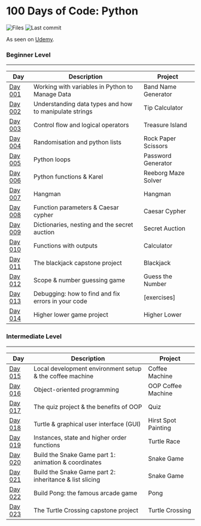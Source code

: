 # 100 Days of Code: Python

![Files](https://img.shields.io/github/directory-file-count/mfsuzigan/100_days_of_code_python)
![Last commit](https://img.shields.io/github/last-commit/mfsuzigan/100_days_of_code_python.svg)

As seen on [Udemy](https://www.udemy.com/course/100-days-of-code/).

### Beginner Level

___

| Day                | Description                                            | Project             |
|--------------------|--------------------------------------------------------|---------------------|
| [Day 001](/day001) | Working with variables in Python to Manage Data        | Band Name Generator |
| [Day 002](/day002) | Understanding data types and how to manipulate strings | Tip Calculator      |
| [Day 003](/day003) | Control flow and logical operators                     | Treasure Island     |
| [Day 004](/day004) | Randomisation and python lists                         | Rock Paper Scissors |
| [Day 005](/day005) | Python loops                                           | Password Generator  |
| [Day 006](/day006) | Python functions & Karel                               | Reeborg Maze Solver |
| [Day 007](/day007) | Hangman                                                | Hangman             |
| [Day 008](/day008) | Function parameters & Caesar cypher                    | Caesar Cypher       |
| [Day 009](/day009) | Dictionaries, nesting and the secret auction           | Secret Auction      |
| [Day 010](/day010) | Functions with outputs                                 | Calculator          |
| [Day 011](/day011) | The blackjack capstone project                         | Blackjack           |
| [Day 012](/day012) | Scope & number guessing game                           | Guess the Number    |
| [Day 013](/day013) | Debugging: how to find and fix errors in your code     | [exercises]         |
| [Day 014](/day014) | Higher lower game project                              | Higher Lower        |

### Intermediate Level

___

| Day                | Description                                              | Project             |
|--------------------|----------------------------------------------------------|---------------------|
| [Day 015](/day015) | Local development environment setup & the coffee machine | Coffee Machine      |
| [Day 016](/day016) | Object-oriented programming                              | OOP Coffee Machine  |
| [Day 017](/day017) | The quiz project & the benefits of OOP                   | Quiz                |
| [Day 018](/day018) | Turtle & graphical user interface (GUI)                  | Hirst Spot Painting |
| [Day 019](/day019) | Instances, state and higher order functions              | Turtle Race         |
| [Day 020](/day020) | Build the Snake Game part 1: animation & coordinates     | Snake Game          |
| [Day 021](/day021) | Build the Snake Game part 2: inheritance & list slicing  | Snake Game          |
| [Day 022](/day022) | Build Pong: the famous arcade game                       | Pong                |
| [Day 023](/day023) | The Turtle Crossing capstone project                     | Turtle Crossing     |

